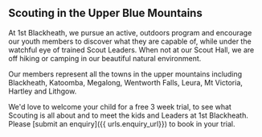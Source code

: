 ## Scouting in the Upper Blue Mountains

At 1st Blackheath, we pursue an active, outdoors program and encourage our youth members
to discover what they are capable of, while under the watchful eye of trained Scout Leaders.
When not at our Scout Hall, we are off hiking or camping in our beautiful natural
environment.

Our members represent all the towns in the upper mountains including Blackheath, Katoomba,
Megalong, Wentworth Falls, Leura, Mt Victoria, Hartley and Lithgow.

We'd love to welcome your child for a free 3 week trial, to see what
Scouting is all about and to meet the kids and Leaders at 1st Blackheath.
Please [submit an enquiry]({{ urls.enquiry_url}}) to book in your trial.
